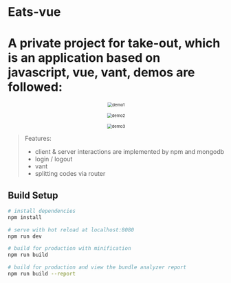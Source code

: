 # Eats-vue
A private project for take-out, which is an application based on javascript, vue, vant, demos are followed:
=======
<p align="center">
  <img src="https://github.com/joyxu96/Eats-vue/blob/master/demos/demo1.gif" alt="demo1" style="zoom:67%;"/>
</p>
  
<p align="center">
  <img src="https://github.com/joyxu96/Eats-vue/blob/master/demos/demo2.gif" alt="demo2" style="zoom:67%;"/>
</p>

<p align="center">
  <img src="https://github.com/joyxu96/Eats-vue/blob/master/demos/demo3.gif" alt="demo3" style="zoom:67%;"/>
</p>





> Features:
>
> - client & server interactions are implemented by npm and mongodb
> - login / logout
> - vant
> - splitting codes via router
>
>
> 
>
> 

## Build Setup

``` bash
# install dependencies
npm install

# serve with hot reload at localhost:8080
npm run dev

# build for production with minification
npm run build

# build for production and view the bundle analyzer report
npm run build --report
```
